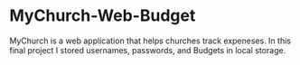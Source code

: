 # MyChurch-Web-Budget
MyChurch is a web application that helps churches track expeneses. In this final project I stored usernames, passwords, and Budgets in local storage.
